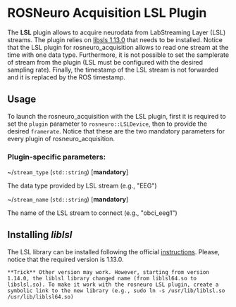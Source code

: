 # ROSNeuro Acquisition LSL Plugin

The **LSL** plugin allows to acquire neurodata from LabStreaming Layer (LSL) streams. The plugin relies on [libsls 1.13.0](https://github.com/sccn/labstreaminglayer) that needs to be installed. Notice that the LSL plugin for rosneuro_acquisition allows to read one stream at the time with one data type. Furthermore, it is not possible to set the samplerate of stream from the plugin (LSL must be configured with the desired sampling rate). Finally, the timestamp of the LSL stream is not forwarded and it is replaced by the ROS timestamp.

## Usage
To launch the rosneuro_acquisition with the LSL plugin, first it is required to set the `plugin` parameter to `rosneuro::LSLDevice`, then to provide the desired `framerate`. Notice that these are the two mandatory parameters for every plugin of rosneuro_acquisition.

### Plugin-specific parameters:
~<name>/`stream_type` (`std::string`) [**mandatory**]
	
  The data type provided by LSL stream (e.g., "EEG")

~<name>/`stream_name` (`std::string`) [**mandatory**]
  
  The name of the LSL stream to connect (e.g., "obci_eeg1")
  
## Installing *liblsl*
The LSL library can be installed following the official [instructions](https://github.com/sccn/labstreaminglayer). Please, notice that the required version is 1.13.0. 
```
**Trick** Other version may work. However, starting from version 1.14.0, the liblsl library changed name (from liblsl64.so to libslsl.so). To make it work with the rosneuro LSL plugin, create a symbolic link to the new library (e.g., sudo ln -s /usr/lib/liblsl.so /usr/lib/liblsl64.so)
```
